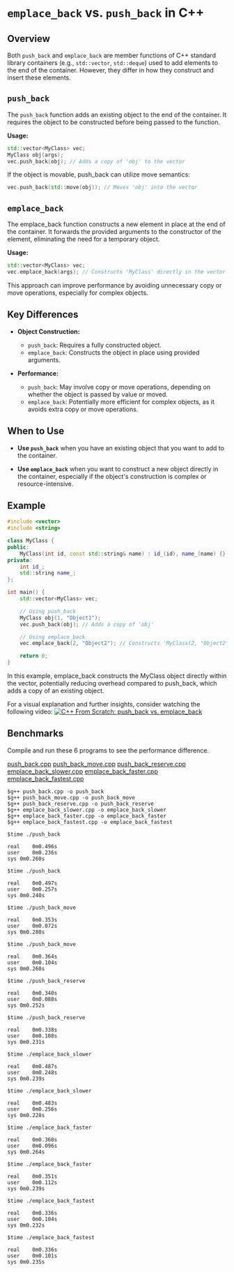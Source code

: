 # `emplace_back` vs. `push_back` in C++

## Overview

Both `push_back` and `emplace_back` are member functions of C++ standard library containers (e.g., `std::vector`, `std::deque`) used to add elements to the end of the container. However, they differ in how they construct and insert these elements.

## `push_back`

The `push_back` function adds an existing object to the end of the container. It requires the object to be constructed before being passed to the function.

**Usage:**

```cpp
std::vector<MyClass> vec;
MyClass obj(args);
vec.push_back(obj); // Adds a copy of 'obj' to the vector
```

If the object is movable, push_back can utilize move semantics:

```cpp
vec.push_back(std::move(obj)); // Moves 'obj' into the vector
```

## `emplace_back`

The emplace_back function constructs a new element in place at the end of the container. It forwards the provided arguments to the constructor of the element, eliminating the need for a temporary object.

**Usage:**

```cpp
std::vector<MyClass> vec;
vec.emplace_back(args); // Constructs 'MyClass' directly in the vector
```

This approach can improve performance by avoiding unnecessary copy or move operations, especially for complex objects.

## Key Differences

- **Object Construction:**
  - `push_back`: Requires a fully constructed object.
  - `emplace_back`: Constructs the object in place using provided arguments.

- **Performance:**
  - `push_back`: May involve copy or move operations, depending on whether the object is passed by value or moved.
  - `emplace_back`: Potentially more efficient for complex objects, as it avoids extra copy or move operations.

## When to Use

- **Use `push_back`** when you have an existing object that you want to add to the container.

- **Use `emplace_back`** when you want to construct a new object directly in the container, especially if the object's construction is complex or resource-intensive.

## Example

```cpp
#include <vector>
#include <string>

class MyClass {
public:
    MyClass(int id, const std::string& name) : id_(id), name_(name) {}
private:
    int id_;
    std::string name_;
};

int main() {
    std::vector<MyClass> vec;

    // Using push_back
    MyClass obj(1, "Object1");
    vec.push_back(obj); // Adds a copy of 'obj'

    // Using emplace_back
    vec.emplace_back(2, "Object2"); // Constructs 'MyClass(2, "Object2")' in place

    return 0;
}
```

In this example, emplace_back constructs the MyClass object directly within the vector, potentially reducing overhead compared to push_back, which adds a copy of an existing object.

For a visual explanation and further insights, consider watching the following video: [![C++ From Scratch: push_back vs. emplace_back](https://img.youtube.com/vi/BbPWrkgj1I4/0.jpg)](https://www.youtube.com/watch?v=BbPWrkgj1I4)

## Benchmarks

Compile and run these 6 programs to see the performance difference.

[push_back.cpp](push_back.cpp) [push_back_move.cpp](push_back_move.cpp) [push_back_reserve.cpp](push_back_reserve.cpp) [emplace_back_slower.cpp](emplace_back_slower.cpp) [emplace_back_faster.cpp](emplace_back_faster.cpp) [emplace_back_fastest.cpp](emplace_back_fastest.cpp)

```console
$g++ push_back.cpp -o push_back
$g++ push_back_move.cpp -o push_back_move
$g++ push_back_reserve.cpp -o push_back_reserve
$g++ emplace_back_slower.cpp -o emplace_back_slower
$g++ emplace_back_faster.cpp -o emplace_back_faster
$g++ emplace_back_fastest.cpp -o emplace_back_fastest

$time ./push_back

real	0m0.496s
user	0m0.236s
sys	0m0.260s

$time ./push_back

real	0m0.497s
user	0m0.257s
sys	0m0.240s

$time ./push_back_move

real	0m0.353s
user	0m0.072s
sys	0m0.280s

$time ./push_back_move

real	0m0.364s
user	0m0.104s
sys	0m0.260s

$time ./push_back_reserve

real	0m0.340s
user	0m0.088s
sys	0m0.252s

$time ./push_back_reserve

real	0m0.338s
user	0m0.108s
sys	0m0.231s

$time ./emplace_back_slower 

real	0m0.487s
user	0m0.248s
sys	0m0.239s

$time ./emplace_back_slower 

real	0m0.483s
user	0m0.256s
sys	0m0.228s

$time ./emplace_back_faster

real	0m0.360s
user	0m0.096s
sys	0m0.264s

$time ./emplace_back_faster

real	0m0.351s
user	0m0.112s
sys	0m0.239s

$time ./emplace_back_fastest

real	0m0.336s
user	0m0.104s
sys	0m0.232s

$time ./emplace_back_fastest

real	0m0.336s
user	0m0.101s
sys	0m0.235s
```
